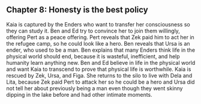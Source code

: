 ## Chapter 8: Honesty is the best policy

Kaia is captured by the Enders who want to transfer her consciousness so they
can study it. Ben and Ed try to convince her to join them willingly, offering
Pert as a peace offering. Pert reveals that Zek paid him to act her in the
refugee camp, so he could look like a hero. Ben reveals that Ursa is an ender,
who used to be a man. Ben explains that many Enders think life in the physical
world should end, because it is wasteful, inefficient, and help humanity learn
anything new. Ben and Ed believe in life in the physical world and want Kaia to
transcend to prove that physical life is worthwhile. Kaia is rescued by Zek,
Ursa, and Figa. She returns to the silo to live with Dela and Lita, because Zek
paid Pert to attack her so he could be a hero and Ursa did not tell her about
previously being a man even though they went skinny dipping in the lake before
and had other intimate moments.
